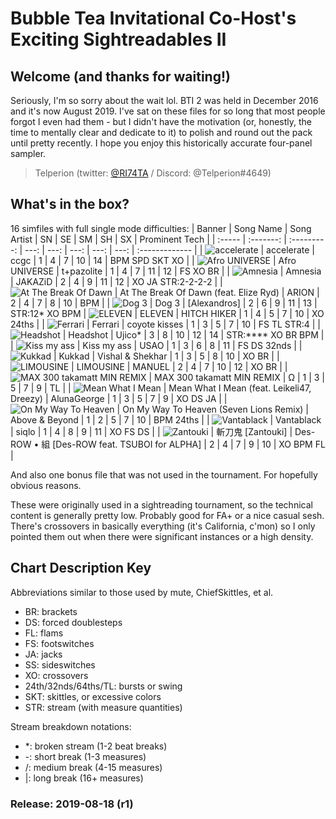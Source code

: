 # Bubble Tea Invitational Co-Host's Exciting Sightreadables II

## Welcome (and thanks for waiting!)

Seriously, I'm so sorry about the wait lol. BTI 2 was held in December 2016 and it's now August 2019. I've sat on these files for so long that most people forgot I even had them - but I didn't have the motivation (or, honestly, the time to mentally clear and dedicate to it) to polish and round out the pack until pretty recently. I hope you enjoy this historically accurate four-panel sampler.
> Telperion (twitter: [@RI74TA](https://twitter.com/RI74TA) / Discord: @Telperion#4649)

## What's in the box?

16 simfiles with full single mode difficulties:
| Banner | Song Name | Song Artist | SN   | SE   | SM   | SH   | SX   | Prominent Tech |
| :----- | :-------: | :---------: | ---: | ---: | ---: | ---: | ---: | :------------- |
| ![accelerate](OK%20so%20which%20is%20the%20brake/accelerate-bn.png) | accelerate | ccgc | 1 | 4 | 7 | 10 | 14 | BPM SPD SKT XO |
| ![Afro UNIVERSE](Look%20at%20the%20lion/afrouniverse-bn.png) | Afro UNIVERSE | t+pazolite | 1 | 4 | 7 | 11 | 12 | FS XO BR |
| ![Amnesia](I%20completely%20forgot/amnesia-bn.png) | Amnesia | JAKAZiD | 2 | 4 | 9 | 11 | 12 | XO JA STR:2-2-2-2 |
| ![At The Break Of Dawn](Baby%20I'm%20not%20tough%20enough/not_tuff-bn.png) | At The Break Of Dawn (feat. Elize Ryd) | ARION | 2 | 4 | 7 | 8 | 10 | BPM |
| ![Dog 3](Furry%20revenge/furries3-bn.png) | Dog 3 | \[Alexandros\] | 2 | 6 | 9 | 11 | 13 | STR:12\* XO BPM
| ![ELEVEN](Wawa/eleven-bn.png) | ELEVEN | HITCH HIKER | 1 | 4 | 5 | 7 | 10 | XO 24ths |
| ![Ferrari](Shining%20car%20of%20your%20dreams/ferrari-bn.png) | Ferrari | coyote kisses | 1 | 3 | 5 | 7 | 10 | FS TL STR:4 |
| ![Headshot](Shot%20in%20the%20head%20and%20you're%20to%20blame/shothead-bn.png) | Headshot | Ujico\* | 3 | 8 | 10 | 12 | 14 | STR:\*\*\*\* XO BR BPM |
| ![Kiss my ass](Dont%20be%20fcking%20rude/kma-bn.png) | Kiss my ass | USAO | 1 | 3 | 6 | 8 | 11 | FS DS 32nds | 
| ![Kukkad](Hot%20Transfer%20Student%20Trope/kukkad-bn.png) | Kukkad | Vishal & Shekhar | 1 | 3 | 5 | 8 | 10 | XO BR |
| ![LIMOUSINE](Shining%20car%20of%20your%20dreams%20%5B2%5D/limousine-bn.png) | LIMOUSINE | MANUEL | 2 | 4 | 7 | 10 | 12 | XO BR |
| ![MAX 300 takamatt MIN REMIX](The%20hardest%20song%20in%20DDR/hardests-bn.png) | MAX 300 takamatt MIN REMIX | Ω | 1 | 3 | 5 | 7 | 9 | TL |
| ![Mean What I Mean](Stop!%20Don't%20touch%20me%20there/stopdont-bn.png) | Mean What I Mean (feat. Leikeli47, Dreezy) | AlunaGeorge | 1 | 3 | 5 | 7 | 9 | XO DS JA |
| ![On My Way To Heaven](The%20dup%20step/omwth-bn.png) | On My Way To Heaven (Seven Lions Remix) | Above & Beyond | 1 | 2 | 5 | 7 | 10 | BPM 24ths |
| ![Vantablack](A%20bigger%20blacker%20box/vantablack-bn.png) | Vantablack | siqlo | 1 | 4 | 8 | 9 | 11 | XO FS DS |
| ![Zantouki](daikenkai%20or/zantouki-bn.png) | 斬刀鬼 \[Zantouki\] | Des-ROW • 組 \[Des-ROW feat. TSUBOI for ALPHA\] | 2 | 4 | 7 | 9 | 10 | XO BPM FL |

And also one bonus file that was not used in the tournament. For hopefully obvious reasons.

These were originally used in a sightreading tournament, so the technical content is generally pretty low. Probably good for FA+ or a nice casual sesh. There's crossovers in basically everything (it's California, c'mon) so I only pointed them out when there were significant instances or a high density.

## Chart Description Key

Abbreviations similar to those used by mute, ChiefSkittles, et al.
* BR: brackets
* DS: forced doublesteps
* FL: flams
* FS: footswitches
* JA: jacks
* SS: sideswitches
* XO: crossovers
* 24th/32nds/64ths/TL: bursts or swing
* SKT: skittles, or excessive colors
* STR: stream (with measure quantities)

Stream breakdown notations:
* \*: broken stream (1-2 beat breaks)
* \-: short break (1-3 measures)
* \/: medium break (4-15 measures)
* \|: long break (16+ measures)

### Release: 2019-08-18 (r1)
